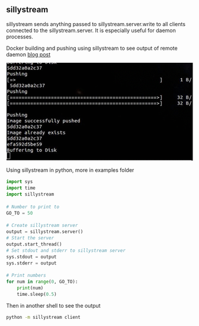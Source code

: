 sillystream
---

sillystream sends anything passed to sillystream.server.write to all clients
connected to the sillystream.server.
It is especially useful for daemon processes.

Docker building and pushing using sillystream to see output
of remote daemon [blog post](http://pdxjohnny.github.io/2015/07/24/gitlab-automated-docker-builds.html)

![sillystream-docker](https://raw.githubusercontent.com/pdxjohnny/sillystream/master/examples/docker.gif)

Using sillystream in python, more in examples folder

```python
import sys
import time
import sillystream

# Number to print to
GO_TO = 50

# Create sillystream server
output = sillystream.server()
# Start the server
output.start_thread()
# Set stdout and stderr to sillystream server
sys.stdout = output
sys.stderr = output

# Print numbers
for num in range(0, GO_TO):
    print(num)
    time.sleep(0.5)
```

Then in another shell to see the output

```bash
python -m sillystream client
```
